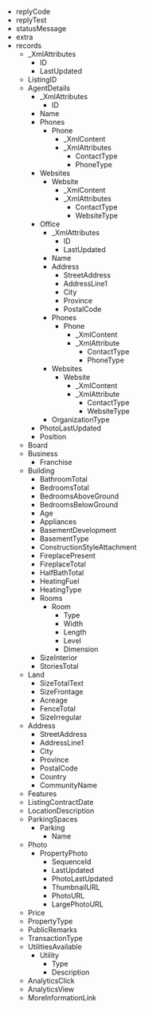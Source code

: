 * replyCode
* replyTest
* statusMessage
* extra
* records
    * _XmlAttributes
        * ID
        * LastUpdated
    * ListingID
    * AgentDetails
        * _XmlAttributes
            * ID
        * Name
        * Phones
            * Phone
                * _XmlContent
                * _XmlAttributes
                    * ContactType
                    * PhoneType
        * Websites
            * Website
                * _XmlContent
                * _XmlAttributes
                    * ContactType
                    * WebsiteType
        * Office
            * _XmlAttributes
                * ID
                * LastUpdated
            * Name
            * Address
                * StreetAddress
                * AddressLine1
                * City
                * Province
                * PostalCode
            * Phones
                * Phone
                    * _XmlContent
                    * _XmlAttribute
                        * ContactType
                        * PhoneType
            * Websites
                * Website
                    * _XmlContent
                    * _XmlAttribute
                        * ContactType
                        * WebsiteType
            * OrganizationType
        * PhotoLastUpdated
        * Position
    * Board
    * Business
        * Franchise
    * Building
        * BathroomTotal
        * BedroomsTotal
        * BedroomsAboveGround
        * BedroomsBelowGround
        * Age
        * Appliances
        * BasementDevelopment
        * BasementType
        * ConstructionStyleAttachment
        * FireplacePresent
        * FireplaceTotal
        * HalfBathTotal
        * HeatingFuel
        * HeatingType
        * Rooms
            * Room
                * Type
                * Width
                * Length
                * Level
                * Dimension
        * SizeInterior
        * StoriesTotal
    * Land
        * SizeTotalText
        * SizeFrontage
        * Acreage
        * FenceTotal
        * SizeIrregular
    * Address
        * StreetAddress
        * AddressLine1
        * City
        * Province
        * PostalCode
        * Country
        * CommunityName
    * Features
    * ListingContractDate
    * LocationDescription
    * ParkingSpaces
        * Parking
            * Name
    * Photo
        * PropertyPhoto
            * SequenceId
            * LastUpdated
            * PhotoLastUpdated
            * ThumbnailURL
            * PhotoURL
            * LargePhotoURL
    * Price
    * PropertyType
    * PublicRemarks
    * TransactionType
    * UtilitiesAvailable
        * Utility
            * Type
            * Description
    * AnalyticsClick
    * AnalyticsView
    * MoreInformationLink
